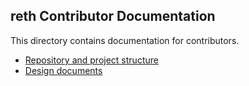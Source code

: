 ## reth Contributor Documentation

This directory contains documentation for contributors.

- [Repository and project structure](./repo)
- [Design documents](./design)